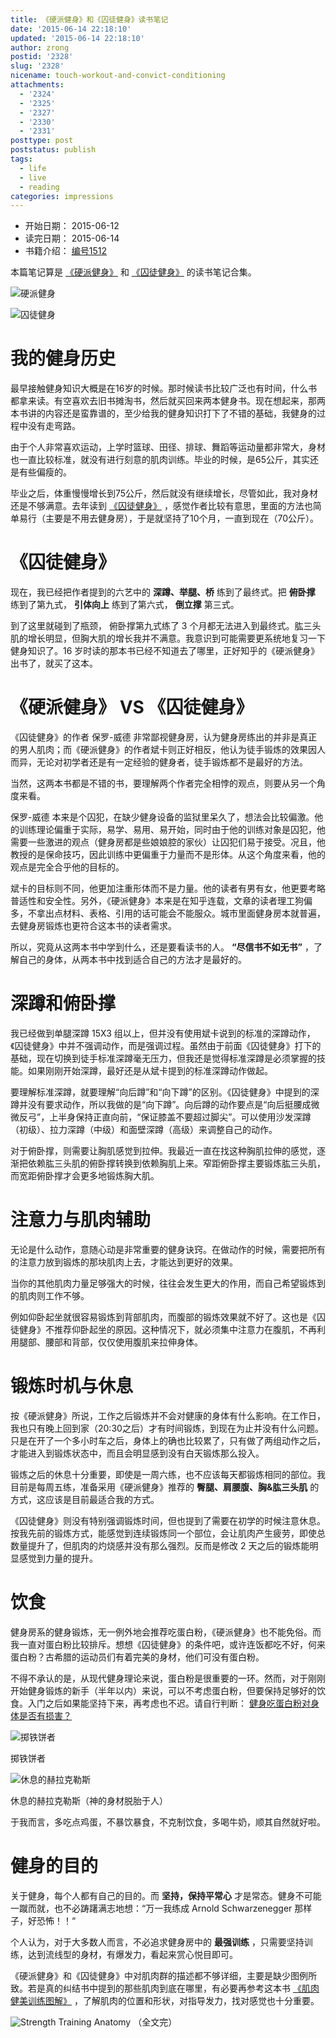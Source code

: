 ```yaml
---
title: 《硬派健身》和《囚徒健身》读书笔记
date: '2015-06-14 22:18:10'
updated: '2015-06-14 22:18:10'
author: zrong
postid: '2328'
slug: '2328'
nicename: touch-workout-and-convict-conditioning
attachments:
  - '2324'
  - '2325'
  - '2327'
  - '2330'
  - '2331'
posttype: post
poststatus: publish
tags:
  - life
  - live
  - reading
categories: impressions
---
```


- 开始日期： 2015-06-12
- 读完日期： 2015-06-14
- 书籍介绍： [编号1512](https://zengrong.net/read/#2015)

本篇笔记算是  [《硬派健身》][1] 和 [《囚徒健身》][2] 的读书笔记合集。<!--more-->

![硬派健身][51]

![囚徒健身][52]

# 我的健身历史

最早接触健身知识大概是在16岁的时候。那时候读书比较广泛也有时间，什么书都拿来读。有空喜欢去旧书摊淘书，然后就买回来两本健身书。现在想起来，那两本书讲的内容还是蛮靠谱的，至少给我的健身知识打下了不错的基础，我健身的过程中没有走弯路。

由于个人非常喜欢运动，上学时篮球、田径、排球、舞蹈等运动量都非常大，身材也一直比较标准，就没有进行刻意的肌肉训练。毕业的时候，是65公斤，其实还是有些偏瘦的。

毕业之后，体重慢慢增长到75公斤，然后就没有继续增长，尽管如此，我对身材还是不够满意。去年读到 [《囚徒健身》][1] ，感觉作者比较有意思，里面的方法也简单易行（主要是不用去健身房），于是就坚持了10个月，一直到现在（70公斤）。

# 《囚徒健身》

现在，我已经把作者提到的六艺中的 **深蹲、举腿、桥** 练到了最终式。把 **俯卧撑** 练到了第九式， **引体向上** 练到了第六式， **倒立撑** 第三式。

到了这里就碰到了瓶颈， 俯卧撑第九式练了 3 个月都无法进入到最终式。肱三头肌的增长明显，但胸大肌的增长我并不满意。我意识到可能需要更系统地复习一下健身知识了。16 岁时读的那本书已经不知道去了哪里，正好知乎的《硬派健身》出书了，就买了这本。

# 《硬派健身》 VS 《囚徒健身》

《囚徒健身》的作者 保罗-威德 非常鄙视健身房，认为健身房练出的并非是真正的男人肌肉；而《硬派健身》的作者斌卡则正好相反，他认为徒手锻炼的效果因人而异，无论对初学者还是有一定经验的健身者，徒手锻炼都不是最好的方法。

当然，这两本书都是不错的书，要理解两个作者完全相悖的观点，则要从另一个角度来看。

保罗-威德 本来是个囚犯，在缺少健身设备的监狱里呆久了，想法会比较偏激。他的训练理论偏重于实际，易学、易用、易开始，同时由于他的训练对象是囚犯，他需要一些激进的观点（健身房都是些娘娘腔的家伙）让囚犯们易于接受。况且，他教授的是保命技巧，因此训练中更偏重于力量而不是形体。从这个角度来看，他的观点是完全合乎他的目标的。

斌卡的目标则不同，他更加注重形体而不是力量。他的读者有男有女，他更要考略普适性和安全性。另外，《硬派健身》本来是在知乎连载，文章的读者理工狗偏多，不拿出点材料、表格、引用的话可能会不能服众。城市里面健身房本就普遍，去健身房锻炼也更符合这本书的读者需求。

所以，究竟从这两本书中学到什么，还是要看读书的人。 **“尽信书不如无书”** ，了解自己的身体，从两本书中找到适合自己的方法才是最好的。

# 深蹲和俯卧撑

我已经做到单腿深蹲 15X3 组以上，但并没有使用斌卡说到的标准的深蹲动作，《囚徒健身》中并不强调动作，而是强调过程。虽然由于前面《囚徒健身》打下的基础，现在切换到徒手标准深蹲毫无压力，但我还是觉得标准深蹲是必须掌握的技能。如果刚刚开始深蹲，最好还是从斌卡提到的标准深蹲动作做起。

要理解标准深蹲，就要理解“向后蹲”和“向下蹲”的区别。《囚徒健身》中提到的深蹲并没有要求动作，所以我做的是“向下蹲”。向后蹲的动作要点是“向后挺腰成微微反弓”，上半身保持正直向前，“保证膝盖不要超过脚尖”。可以使用沙发深蹲（初级）、拉力深蹲（中级）和面壁深蹲（高级）来调整自己的动作。

对于俯卧撑，则需要让胸肌感觉到拉伸。我最近一直在找这种胸肌拉伸的感觉，逐渐把依赖肱三头肌的俯卧撑转换到依赖胸肌上来。窄距俯卧撑主要锻炼肱三头肌，而宽距俯卧撑才会更多地锻炼胸大肌。

# 注意力与肌肉辅助

无论是什么动作，意随心动是非常重要的健身诀窍。在做动作的时候，需要把所有的注意力放到锻炼的那块肌肉上去，才能达到更好的效果。

当你的其他肌肉力量足够强大的时候，往往会发生更大的作用，而自己希望锻炼到的肌肉则工作不够。

例如仰卧起坐就很容易锻炼到背部肌肉，而腹部的锻炼效果就不好了。这也是《囚徒健身》不推荐仰卧起坐的原因。这种情况下，就必须集中注意力在腹肌，不再利用腿部、腰部和背部，仅仅使用腹肌来拉伸身体。

# 锻炼时机与休息

按《硬派健身》所说，工作之后锻炼并不会对健康的身体有什么影响。在工作日，我也只有晚上回到家（20:30之后）才有时间锻炼，到现在为止并没有什么问题。只是在开了一个多小时车之后，身体上的确也比较累了，只有做了两组动作之后，才能进入到锻炼状态中，而且会明显感到没有白天锻炼那么投入。

锻炼之后的休息十分重要，即使是一周六练，也不应该每天都锻炼相同的部位。我目前是每周五练，准备采用《硬派健身》推荐的 **臀腿、肩腰腹、胸&肱三头肌** 的方式，这应该是目前最适合我的方式。

《囚徒健身》则没有特别强调锻炼时间，但也提到了需要在初学的时候注意休息。按我先前的锻炼方式，能感觉到连续锻炼同一个部位，会让肌肉产生疲劳，即使总数量提升了，但肌肉的灼烧感并没有那么强烈。反而是修改 2 天之后的锻炼能明显感觉到力量的提升。

# 饮食

健身房系的健身锻炼，无一例外地会推荐吃蛋白粉，《硬派健身》也不能免俗。而我一直对蛋白粉比较排斥。想想《囚徒健身》的条件吧，或许连饭都吃不好，何来蛋白粉？古希腊的运动员们有着完美的身材，他们可没有蛋白粉。

不得不承认的是，从现代健身理论来说，蛋白粉是很重要的一环。然而，对于刚刚开始健身锻炼的新手（半年以内）来说，可以不考虑蛋白粉，但要保持足够好的饮食。入门之后如果能坚持下来，再考虑也不迟。请自行判断： [健身吃蛋白粉对身体是否有损害？][5]

![掷铁饼者][53]

掷铁饼者

![休息的赫拉克勒斯][54]

休息的赫拉克勒斯（神的身材脱胎于人）

于我而言，多吃点鸡蛋，不暴饮暴食，不克制饮食，多喝牛奶，顺其自然就好啦。

# 健身的目的

关于健身，每个人都有自己的目的。而 **坚持，保持平常心** 才是常态。健身不可能一蹴而就，也不必踌躇满志地想：“万一我练成 Arnold Schwarzenegger 那样子，好恐怖！！“

个人认为，对于大多数人而言，不必追求健身房中的 **最强训练** ，只需要坚持训练，达到流线型的身材，有爆发力，看起来赏心悦目即可。

《硬派健身》和《囚徒健身》中对肌肉群的描述都不够详细，主要是缺少图例所致。若是真的纠结书中提到的那些肌肉到底在哪里，有必要再参考这本书 [《肌肉健美训练图解》][3] ，了解肌肉的位置和形状，对指导发力，找对感觉也十分重要。

![Strength Training Anatomy][55]
（全文完）

[1]: http://book.douban.com/subject/26359758/
[2]: http://book.douban.com/subject/25717097/
[3]: http://book.douban.com/subject/1326023/
[4]: https://zengrong.net/read/#2015
[5]: https://www.zhihu.com/question/20536541
[51]: /uploads/2015/06/touch-workout.jpg
[52]: /uploads/2015/06/convict-conditioning.jpg
[53]: /uploads/2015/06/discobolus-x.jpg
[54]: /uploads/2015/06/rest-of-hercules.jpg
[55]: /uploads/2015/06/strength-training-anatomy.jpg
